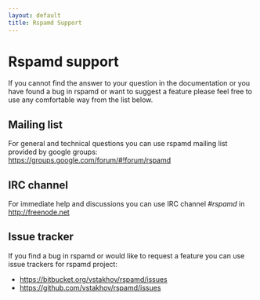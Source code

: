 ```yaml
---
layout: default
title: Rspamd Support
---
```


# Rspamd support

If you cannot find the answer to your question in the documentation or you have found a bug in rspamd or want to suggest a feature please feel free to use any comfortable way from the list below.

## Mailing list

For general and technical questions you can use rspamd mailing list provided by google groups:
<https://groups.google.com/forum/#!forum/rspamd>

## IRC channel

For immediate help and discussions you can use IRC channel *#rspamd* in <http://freenode.net>

## Issue tracker

If you find a bug in rspamd or would like to request a feature you can use issue trackers for rspamd project:

* <https://bitbucket.org/vstakhov/rspamd/issues>
* <https://github.com/vstakhov/rspamd/issues>
